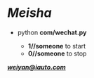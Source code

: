 # ___Meisha___

- python __com/wechat.py__

    - __1//someone__ to start
    - __0//someone__ to stop

 ___<weiyan@iauto.com>___
